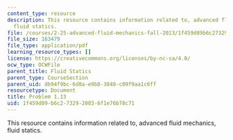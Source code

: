 ```yaml
---
content_type: resource
description: This resource contains information related to, advanced fluid mechanics,
  fluid statics.
file: /courses/2-25-advanced-fluid-mechanics-fall-2013/1f459d89b6c2732920836f1e76b78c71_MIT2_25F13_Shapi1.13_Probl.pdf
file_size: 163479
file_type: application/pdf
learning_resource_types: []
license: https://creativecommons.org/licenses/by-nc-sa/4.0/
ocw_type: OCWFile
parent_title: Fluid Statics
parent_type: CourseSection
parent_uid: db94f9bc-6d8a-e9b8-3848-c09f9aa1c6ff
resourcetype: Document
title: Problem 1.13
uid: 1f459d89-b6c2-7329-2083-6f1e76b78c71
---
```

This resource contains information related to, advanced fluid mechanics, fluid statics.